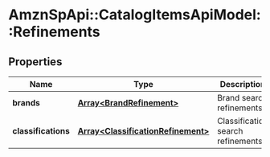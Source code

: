 # AmznSpApi::CatalogItemsApiModel::Refinements

## Properties
Name | Type | Description | Notes
------------ | ------------- | ------------- | -------------
**brands** | [**Array&lt;BrandRefinement&gt;**](BrandRefinement.md) | Brand search refinements. | 
**classifications** | [**Array&lt;ClassificationRefinement&gt;**](ClassificationRefinement.md) | Classification search refinements. | 

